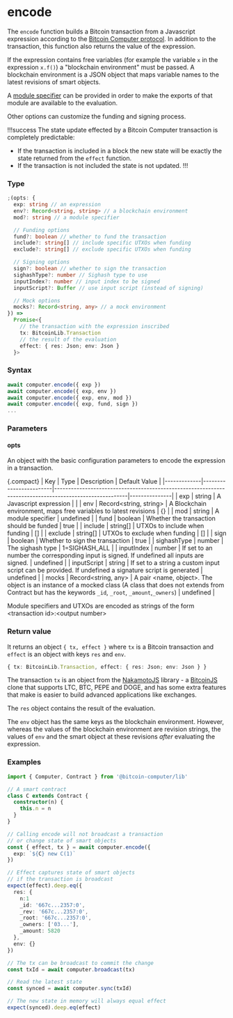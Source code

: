 # encode

The `encode` function builds a Bitcoin transaction from a Javascript expression according to the [Bitcoin Computer protocol](../how-it-works.md). In addition to the transaction, this function also returns the value of the expression.

If the expression contains free variables (for example the variable `x` in the expression `x.f()`) a "blockchain environment" must be passed. A blockchain environment is a JSON object that maps variable names to the latest revisions of smart objects.

A [module specifier](#modules) can be provided in order to make the exports of that module are available to the evaluation.

Other options can customize the funding and signing process.

!!!success
The state update effected by a Bitcoin Computer transaction is completely predictable:

- If the transaction is included in a block the new state will be exactly the state returned from the `effect` function.
- If the transaction is not included the state is not updated.
  !!!

### Type

```ts
;(opts: {
  exp: string // an expression
  env?: Record<string, string> // a blockchain environment
  mod?: string // a module specifier

  // Funding options
  fund?: boolean // whether to fund the transaction
  include?: string[] // include specific UTXOs when funding
  exclude?: string[] // exclude specific UTXOs when funding

  // Signing options
  sign?: boolean // whether to sign the transaction
  sighashType?: number // Sighash type to use
  inputIndex?: number // input index to be signed
  inputScript?: Buffer // use input script (instead of signing)

  // Mock options
  mocks?: Record<string, any> // a mock environment
}) =>
  Promise<{
    // the transaction with the expression inscribed
    tx: BitcoinLib.Transaction
    // the result of the evaluation
    effect: { res: Json; env: Json }
  }>
```

### Syntax

```js
await computer.encode({ exp })
await computer.encode({ exp, env })
await computer.encode({ exp, env, mod })
await computer.encode({ exp, fund, sign })
...
```

### Parameters

#### opts

An object with the basic configuration parameters to encode the expression in a transaction.

{.compact}
| Key | Type | Description | Default Value |
|-------------|------------------------|--------------------------------------------------------------------------------------------------------|---------------|
| exp | string | A Javascript expression | |
| env | Record<string, string> | A Blockchain environment, maps free variables to latest revisions | \{\} |
| mod | string | A module specifier | undefined |
| fund | boolean | Whether the transaction should be funded | true |
| include | string[] | UTXOs to include when funding | [] |
| exclude | string[] | UTXOs to exclude when funding | [] |
| sign | boolean | Whether to sign the transaction | true |
| sighashType | number | The sighash type | 1=SIGHASH_ALL |
| inputIndex | number | If set to an number the corresponding input is signed. If undefined all inputs are signed. | undefined |
| inputScript | string | If set to a string a custom input script can be provided. If undefined a signature script is generated | undefined |
| mocks | Record<string, any> | A pair <name, object>. The object is an instance of a mocked class (A class that does not extends from Contract but has the keywords `_id`, `_root`, `_amount`,`_owners`) | undefined |

Module specifiers and UTXOs are encoded as strings of the form \<transaction id\>:\<output number\>

### Return value

It returns an object `{ tx, effect }` where `tx` is a Bitcoin transaction and `effect` is an object with keys `res` and `env`.

```ts
{ tx: BitcoinLib.Transaction, effect: { res: Json; env: Json } }
```

The transaction `tx` is an object from the [NakamotoJS](https://github.com/bitcoin-computer/monorepo/tree/main/packages/nakamotojs#nakamotojs-nakamotojs) library - a [BitcoinJS](https://github.com/bitcoinjs/bitcoinjs-lib?tab=readme-ov-file#bitcoinjs-bitcoinjs-lib) clone that supports LTC, BTC, PEPE and DOGE, and has some extra features that make is easier to build advanced applications like exchanges.

The `res` object contains the result of the evaluation.

The `env` object has the same keys as the blockchain environment. However, whereas the values of the blockchain environment are revision strings, the values of `env` and the smart object at these revisions _after_ evaluating the expression.

<!-- TODO: describe that when signing, some errors are swallowed in order to enable partially signed transactions -->

### Examples

```ts
import { Computer, Contract } from '@bitcoin-computer/lib'

// A smart contract
class C extends Contract {
  constructor(n) {
    this.n = n
  }
}

// Calling encode will not broadcast a transaction
// or change state of smart objects
const { effect, tx } = await computer.encode({
  exp: `${C} new C(1)`
})

// Effect captures state of smart objects
// if the transaction is broadcast
expect(effect).deep.eq({
  res: {
    n:1
    _id: '667c...2357:0',
    _rev: '667c...2357:0',
    _root: '667c...2357:0',
    _owners: ['03...'],
    _amount: 5820
  },
  env: {}
})

// The tx can be broadcast to commit the change
const txId = await computer.broadcast(tx)

// Read the latest state
const synced = await computer.sync(txId)

// The new state in memory will always equal effect
expect(synced).deep.eq(effect)

```
